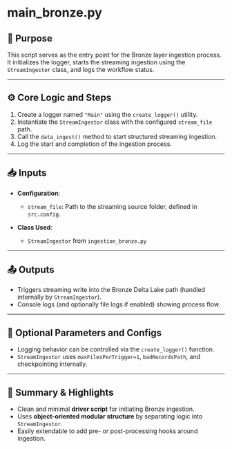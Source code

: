 
# main_bronze.py

## 📌 Purpose

This script serves as the entry point for the Bronze layer ingestion process. It initializes the logger, starts the streaming ingestion using the `StreamIngestor` class, and logs the workflow status.

---

## ⚙️ Core Logic and Steps

1. Create a logger named `"Main"` using the `create_logger()` utility.
2. Instantiate the `StreamIngestor` class with the configured `stream_file` path.
3. Call the `data_ingest()` method to start structured streaming ingestion.
4. Log the start and completion of the ingestion process.

---

## 📥 Inputs

- **Configuration**:
  - `stream_file`: Path to the streaming source folder, defined in `src.config`.

- **Class Used**:
  - `StreamIngestor` from `ingestion_bronze.py`

---

## 📤 Outputs

- Triggers streaming write into the Bronze Delta Lake path (handled internally by `StreamIngestor`).
- Console logs (and optionally file logs if enabled) showing process flow.

---

## 🧩 Optional Parameters and Configs

- Logging behavior can be controlled via the `create_logger()` function.
- `StreamIngestor` uses `maxFilesPerTrigger=1`, `badRecordsPath`, and checkpointing internally.

---

## 📝 Summary & Highlights

- Clean and minimal **driver script** for initiating Bronze ingestion.
- Uses **object-oriented modular structure** by separating logic into `StreamIngestor`.
- Easily extendable to add pre- or post-processing hooks around ingestion.

